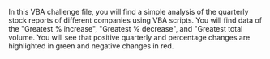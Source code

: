 In this VBA challenge file, you will find a simple analysis of the quarterly stock reports of different companies using VBA scripts.
You will find data of the "Greatest % increase", "Greatest % decrease", and "Greatest total volume. 
You will see that positive quarterly and percentage changes are highlighted in green and negative changes in red.

